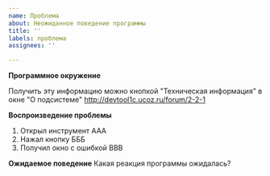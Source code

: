 ```yaml
---
name: Проблема
about: Неожиданное поведение программы
title: ''
labels: проблема
assignees: ''

---
```


**Программное окружение**

Получить эту информацию можно кнопкой "Техническая информация" в окне "О подсистеме" http://devtool1c.ucoz.ru/forum/2-2-1

**Воспроизведение проблемы**
1. Открыл инструмент ААА
2. Нажал кнопку БББ
3. Получил окно с ошибкой ВВВ

**Ожидаемое поведение**
Какая реакция программы ожидалась?
